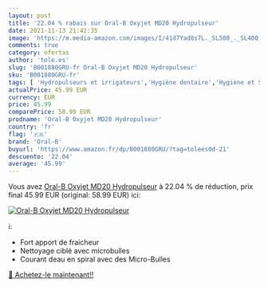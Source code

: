 ```yaml
---
layout: post
title: '22.04 % rabais sur Oral-B Oxyjet MD20 Hydropulseur'
date: 2021-11-13 21:42:35
image: 'https://m.media-amazon.com/images/I/41d7Yad8s7L._SL500_._SL400_.jpg'
comments: true
category: ofertas
author: 'tole.es'
slug: 'B001880GRU-fr Oral-B Oxyjet MD20 Hydropulseur'
sku: 'B001880GRU-fr'
tags: [ 'Hydropulseurs et irrigateurs','Hygiène dentaire','Hygiène et Santé','Hygiène interdentaire','oral-b', ]
actualPrice: 45.99 EUR
currency: EUR
price: 45.99
comparePrice: 58.99 EUR
prodname: 'Oral-B Oxyjet MD20 Hydropulseur'
country: 'fr'
flag: '🇫🇷'
brand: 'Oral-B'
buyurl: 'https://www.amazon.fr/dp/B001880GRU/?tag=tolees0d-21'
descuento: '22.04'
average: '45.99'
---
```


Vous avez [Oral-B Oxyjet MD20 Hydropulseur](https://www.amazon.fr/dp/B001880GRU/?tag=tolees0d-21)  à  22.04 % de réduction, prix final  45.99 EUR (original: 58.99 EUR) ici:

[![Oral-B Oxyjet MD20 Hydropulseur](https://m.media-amazon.com/images/I/41d7Yad8s7L._SL500_._SL400_.jpg)](https://www.amazon.fr/dp/B001880GRU/?tag=tolees0d-21)

ℹ️:

- Fort apport de fraicheur
- Nettoyage ciblé avec microbulles
- Courant deau en spiral avec des Micro-Bulles

[🛒 Achetez-le maintenant!!](https://www.amazon.fr/dp/B001880GRU/?tag=tolees0d-21)
